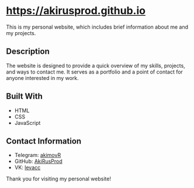 # https://akirusprod.github.io

This is my personal website, which includes brief information about me and my projects.

## Description

The website is designed to provide a quick overview of my skills, projects, and ways to contact me. It serves as a portfolio and a point of contact for anyone interested in my work.

## Built With

- HTML
- CSS
- JavaScript

## Contact Information

- Telegram: [akimovR](https://t.me/akimovR)
- GitHub: [AkiRusProd](https://github.com/AkiRusProd)
- VK: [levacc](https://vk.com/levacc)

Thank you for visiting my personal website!

